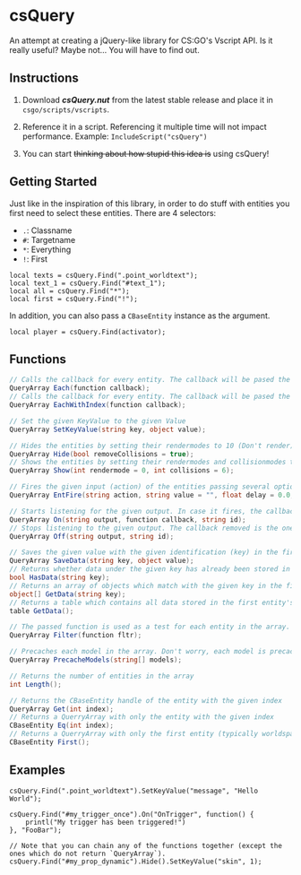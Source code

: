 # csQuery

An attempt at creating a jQuery-like library for CS:GO's Vscript API. Is it really useful? Maybe not... You will have to find out.

## Instructions

1. Download ***csQuery.nut*** from the latest stable release and place it in `csgo/scripts/vscripts`.

2. Reference it in a script. Referencing it multiple time will not impact performance.
   Example: `IncludeScript("csQuery")`

3. You can start ~~thinking about how stupid this idea is~~ using csQuery!

## Getting Started

Just like in the inspiration of this library, in order to do stuff with entities you first need to select these entities.
There are 4 selectors:

- `.`: Classname
- `#`: Targetname
- `*`: Everything
- `!`: First

```squirrel
local texts = csQuery.Find(".point_worldtext");
local text_1 = csQuery.Find("#text_1");
local all = csQuery.Find("*");
local first = csQuery.Find("!");
```

In addition, you can also pass a `CBaseEntity` instance as the argument.

```squirrel
local player = csQuery.Find(activator);
```

## Functions

```cs
// Calls the callback for every entity. The callback will be pased the CBaseEntity as an argument.
QueryArray Each(function callback);
// Calls the callback for every entity. The callback will be pased the CBaseEntity and the index of it in the array as an argument.
QueryArray EachWithIndex(function callback);

// Set the given KeyValue to the given Value
QueryArray SetKeyValue(string key, object value);

// Hides the entities by setting their rendermodes to 10 (Don't render) and, if not asked otherwise, solidity to 0 (Not solid)
QueryArray Hide(bool removeCollisions = true);
// Shows the entities by setting their rendermodes and collisionmodes to the default/given ones
QueryArray Show(int rendermode = 0, int collisions = 6);

// Fires the given input (action) of the entities passing several optional parameters if given.
QueryArray EntFire(string action, string value = "", float delay = 0.0, CBaseEntity activator = null, CBaseEntity caller = null);

// Starts listening for the given output. In case it fires, the callback is called. The id is used to stop listening.
QueryArray On(string output, function callback, string id);
// Stops listening to the given output. The callback removed is the one identified with the id
QueryArray Off(string output, string id);

// Saves the given value with the given identification (key) in the first entity's scope. IMPORTANT: Data saved will 'live' throughout all rounds.
QueryArray SaveData(string key, object value);
// Returns whether data under the given key has already been stored in the first entity's scope.
bool HasData(string key);
// Returns an array of objects which match with the given key in the first entity's scoep. Will throw an exception if SaveData() has not been used with the first entity.
object[] GetData(string key);
// Returns a table which contains all data stored in the first entity's scope through SaveData(string key, object value). Will throw an exception if SaveData() has not been used with the first entity.
table GetData();

// The passed function is used as a test for each entity in the array. `this` (environment object) is the current entity.
QueryArray Filter(function fltr);

// Precaches each model in the array. Don't worry, each model is precached only once
QueryArray PrecacheModels(string[] models);

// Returns the number of entities in the array
int Length();

// Returns the CBaseEntity handle of the entity with the given index
QueryArray Get(int index);
// Returns a QuerryArray with only the entity with the given index
CBaseEntity Eq(int index);
// Returns a QuerryArray with only the first entity (typically worldspawn)
CBaseEntity First();
```

## Examples

```squirrel
csQuery.Find(".point_worldtext").SetKeyValue("message", "Hello World");

csQuery.Find("#my_trigger_once").On("OnTrigger", function() {
    printl("My trigger has been triggered!")
}, "FooBar");

// Note that you can chain any of the functions together (except the ones which do not return `QueryArray`).
csQuery.Find("#my_prop_dynamic").Hide().SetKeyValue("skin", 1);
```
